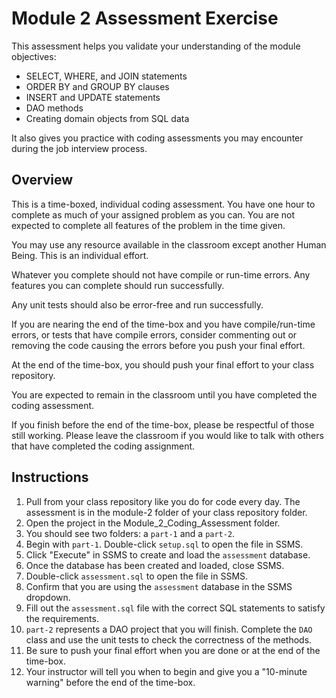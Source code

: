 # Module 2 Assessment Exercise

This assessment helps you validate your understanding of the module objectives:

- SELECT, WHERE, and JOIN statements
- ORDER BY and GROUP BY clauses
- INSERT and UPDATE statements
- DAO methods
- Creating domain objects from SQL data

It also gives you practice with coding assessments you may encounter during the job interview process.

## Overview

This is a time-boxed, individual coding assessment. You have one hour to complete as much of your assigned problem as you can. You are not expected to complete all features of the problem in the time given.

You may use any resource available in the classroom except another Human Being. This is an individual effort.

Whatever you complete should not have compile or run-time errors. Any features you can complete should run successfully.

Any unit tests should also be error-free and run successfully.

If you are nearing the end of the time-box and you have compile/run-time errors, or tests that have compile errors, consider commenting out or removing the code causing the errors before you push your final effort.

At the end of the time-box, you should push your final effort to your class repository.

You are expected to remain in the classroom until you have completed the coding assessment.

If you finish before the end of the time-box, please be respectful of those still working. Please leave the classroom if you would like to talk with others that have completed the coding assignment.

## Instructions

1. Pull from your class repository like you do for code every day. The assessment is in the module-2 folder of your class repository folder.
2. Open the project in the Module_2_Coding_Assessment folder.
3. You should see two folders: a `part-1` and a `part-2`.
4. Begin with `part-1`. Double-click `setup.sql` to open the file in SSMS.
5. Click "Execute" in SSMS to create and load the `assessment` database.
6. Once the database has been created and loaded, close SSMS.
7. Double-click `assessment.sql` to open the file in SSMS.
8. Confirm that you are using the `assessment` database in the SSMS dropdown.
9.  Fill out the `assessment.sql` file with the correct SQL statements to satisfy the requirements.
10. `part-2` represents a DAO project that you will finish. Complete the `DAO` class and use the unit tests to check the correctness of the methods.
11. Be sure to push your final effort when you are done or at the end of the time-box.
12. Your instructor will tell you when to begin and give you a "10-minute warning" before the end of the time-box.